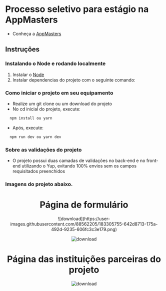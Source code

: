 # Processo seletivo para estágio na AppMasters

- Conheça a [AppMasters](https://www.appmasters.io/en)

## Instruções

### Instalando o Node e rodando localmente

1. Instalar o [Node](https://nodejs.org/en/)
2. Instalar dependencias do projeto com o seguinte comando:

### Como iniciar o projeto em seu equipamento

- Realize um git clone ou um download do projeto
- No cd inicial do projeto, execute:

```bash
  npm install ou yarn
```

- Após, execute:

```bash
  npm run dev ou yarn dev
```

### Sobre as validações do projeto

- O projeto possui duas camadas de validações no back-end e no front-end utilizando o Yup, evitando 100% envios sem os campos requisitados preenchidos

### Imagens do projeto abaixo.

<div align="center">
  <h1> Página de formulário</h1>
![download](https://user-images.githubusercontent.com/88562205/183305755-642d8713-175a-492d-9235-606fc3c3e179.png)

![download](https://user-images.githubusercontent.com/88562205/183305759-bac80dd6-4e27-4557-ace2-449fc2055dbf.png)

  <h1> Página das instituições parceiras do projeto</h1>

![download](https://user-images.githubusercontent.com/88562205/183305601-914b46c9-d7c1-4fac-8deb-678617f4cb59.png)

